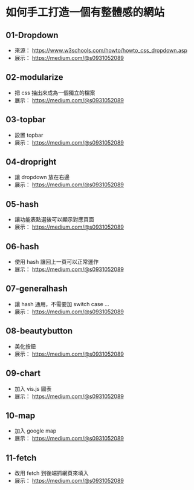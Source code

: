 # 如何手工打造一個有整體感的網站

## 01-Dropdown

* 來源： https://www.w3schools.com/howto/howto_css_dropdown.asp
* 展示： https://medium.com/@s0931052089

## 02-modularize

* 把 css 抽出來成為一個獨立的檔案
* 展示： https://medium.com/@s0931052089

## 03-topbar

* 設置 topbar
* 展示： https://medium.com/@s0931052089

## 04-dropright

* 讓 dropdown 放在右邊
* 展示： https://medium.com/@s0931052089

## 05-hash

* 讓功能表點選後可以顯示對應頁面
* 展示： https://medium.com/@s0931052089

## 06-hash

* 使用 hash 讓回上一頁可以正常運作
* 展示： https://medium.com/@s0931052089

## 07-generalhash

* 讓 hash 通用，不需要加 switch case ...
* 展示： https://medium.com/@s0931052089

## 08-beautybutton

* 美化按鈕
* 展示： https://medium.com/@s0931052089

## 09-chart

* 加入 vis.js 圖表
* 展示： https://medium.com/@s0931052089

## 10-map

* 加入 google map
* 展示： https://medium.com/@s0931052089

## 11-fetch

* 改用 fetch 到後端抓網頁來填入
* 展示： https://medium.com/@s0931052089
